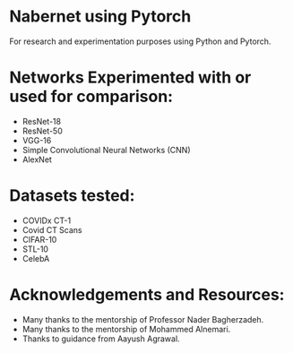 # Nabernet using Pytorch
For research and experimentation purposes using Python and Pytorch. 

# Networks Experimented with or used for comparison: 
+ ResNet-18
+ ResNet-50
+ VGG-16
+ Simple Convolutional Neural Networks (CNN)
+ AlexNet

# Datasets tested: 
+ COVIDx CT-1
+ Covid CT Scans 
+ CIFAR-10
+ STL-10
+ CelebA

# Acknowledgements and Resources: 
+ Many thanks to the mentorship of Professor Nader Bagherzadeh.
+ Many thanks to the mentorship of Mohammed Alnemari. 
+ Thanks to guidance from Aayush Agrawal. 
